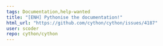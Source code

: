 ```yaml
---
tags: Documentation,help-wanted
title: "[ENH] Pythonise the documentation!"
html_url: "https://github.com/cython/cython/issues/4187"
user: scoder
repo: cython/cython
---
```


